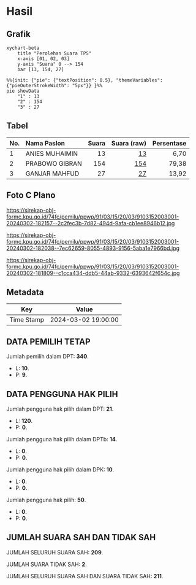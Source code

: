 # Hasil

## Grafik

```mermaid
xychart-beta
    title "Perolehan Suara TPS"
    x-axis [01, 02, 03]
    y-axis "Suara" 0 --> 154
    bar [13, 154, 27]
```

```mermaid
%%{init: {"pie": {"textPosition": 0.5}, "themeVariables": {"pieOuterStrokeWidth": "5px"}} }%%
pie showData
    "1" : 13
    "2" : 154
    "3" : 27
```

## Tabel

| No. | Nama Paslon    | Suara | Suara (raw) | Persentase |
|:--- |:-------------- | -----:| -----------:| ----------:|
| 1   | ANIES MUHAIMIN | 13    | [13][p-1]   | 6,70       |
| 2   | PRABOWO GIBRAN | 154   | [154][p-2]  | 79,38      |
| 3   | GANJAR MAHFUD  | 27    | [27][p-3]   | 13,92      |


[p-1]: https://github.com/gigit-pemilu/pemilu-2024-91-papua/blob/main/pilpres/hitung-suara/sub/91-papua/sub/03-jayapura/sub/15-yapsi/sub/2003-ongan-jaya/sub/001-tps/sub/paslon-1.txt
[p-2]: https://github.com/gigit-pemilu/pemilu-2024-91-papua/blob/main/pilpres/hitung-suara/sub/91-papua/sub/03-jayapura/sub/15-yapsi/sub/2003-ongan-jaya/sub/001-tps/sub/paslon-2.txt
[p-3]: https://github.com/gigit-pemilu/pemilu-2024-91-papua/blob/main/pilpres/hitung-suara/sub/91-papua/sub/03-jayapura/sub/15-yapsi/sub/2003-ongan-jaya/sub/001-tps/sub/paslon-3.txt

## Foto C Plano

https://sirekap-obj-formc.kpu.go.id/74fc/pemilu/ppwp/91/03/15/20/03/9103152003001-20240302-182157--2c2fec3b-7d82-494d-9afa-cb1ee8946b12.jpg

https://sirekap-obj-formc.kpu.go.id/74fc/pemilu/ppwp/91/03/15/20/03/9103152003001-20240302-182038--7ec62659-8055-4893-9156-5aba1e7966bd.jpg

https://sirekap-obj-formc.kpu.go.id/74fc/pemilu/ppwp/91/03/15/20/03/9103152003001-20240302-181809--c1cca434-ddb5-44ab-9332-6393642f654c.jpg


## Metadata

| Key        | Value               |
| ---------- | ------------------- |
| Time Stamp | 2024-03-02 19:00:00 |


## DATA PEMILIH TETAP

Jumlah pemilih dalam DPT: **340**.
 * L: **10**.
 * P: **9**.

## DATA PENGGUNA HAK PILIH

Jumlah pengguna hak pilih dalam DPT: **21**.
 * L: **120**.
 * P: **0**.

Jumlah pengguna hak pilih dalam DPTb: **14**.
 * L: **0**.
 * P: **0**.

Jumlah pengguna hak pilih dalam DPK: **10**.
 * L: **0**.
 * P: **0**.

Jumlah pengguna hak pilih: **50**.
 * L: **0**.
 * P: **0**.

## JUMLAH SUARA SAH DAN TIDAK SAH

JUMLAH SELURUH SUARA SAH: **209**.

JUMLAH SUARA TIDAK SAH: **2**.

JUMLAH SELURUH SUARA SAH DAN SUARA TIDAK SAH: **211**.


